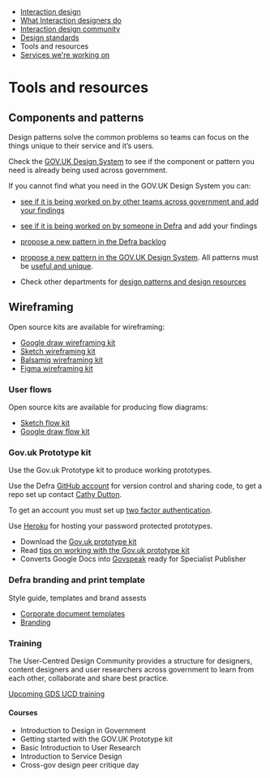 
<!-- Nav -->
* [Interaction design](/README.md) 
* [What Interaction designers do](/interaction-design.md)
* [Interaction design community](/community.md)
* [Design standards](/standards.md)
* Tools and resources
* [Services we're working on](/service-teams.md)

# Tools and resources

## Components and patterns 

Design patterns solve the common problems so teams can focus on the things unique to their service and it’s users.

Check the [GOV.UK Design System](https://design-system.service.gov.uk/) to see if the component or pattern you need is already being used across government.

If you cannot find what you need in the GOV.UK Design System you can:

* [see if it is being worked on by other teams across government and add your findings](https://design-system.service.gov.uk/community/backlog/)
* [see if it is being worked on by someone in Defra](https://github.com/DEFRA/design-discussions/issues) and add your findings 
* [propose a new pattern in the Defra backlog](https://github.com/DEFRA/design-discussions/issues)
* [propose a new pattern in the GOV.UK Design System](https://design-system.service.gov.uk/community/propose-a-component-or-pattern/). All patterns must be [useful and unique](https://design-system.service.gov.uk/community/contribution-criteria/#new-proposals).

* Check other departments for [design patterns and design resources](https://github.com/ctdesign/gov-design-systems-list) 


## Wireframing

Open source kits are available for wireframing:

* [Google draw wireframing kit](https://docs.google.com/drawings/d/1d10Rl4X0_quNgLk8oPlgbXK4sfDU09OvpUsIn8Azsv8/edit)
* [Sketch wireframing kit](https://github.com/abbott567/sketch_wireframing_kit)
* [Balsamiq wireframing kit](https://github.com/enoranidi/govuk-design-system-balsamiq)
* [Figma wireframing kit](https://www.figma.com/file/sBXljKML2BppK3C5y6lpeL/GOVUK-Wireframing-Kit?node-id=0%3A2)


### User flows

Open source kits are available for producing flow diagrams:

* [Sketch flow kit](https://github.com/charlesrt/gov-flow)
* [Google draw flow kit](https://www.beatnic.co.uk/2019/10/04/google-drawing-template-gov-flow-kit/)


### Gov.uk Prototype kit

Use the Gov.uk Prototype kit to produce working prototypes.

Use the Defra [GitHub account](https://github.com/defra) for version control and sharing code, to get a repo set up contact [Cathy Dutton](mailto:cathy.dutton@environment-agency.gov.uk).

To get an account you must set up [two factor authentication](https://help.github.com/en/articles/configuring-two-factor-authentication). 

Use [Heroku](https://govuk-prototype-kit.herokuapp.com/docs/publishing-on-heroku) for hosting your password protected prototypes.

* Download the [Gov.uk prototype kit](https://govuk-prototype-kit.herokuapp.com/docs)
* Read [tips on working with the Gov.uk prototype kit](https://medium.com@onebcfive-tips-from-five-weeks-using-the-gov-uk-prototyping-kit-b63f5592cc14)
* Converts Google Docs into [Govspeak](https://govspeak-preview.herokuapp.com/convert) ready for Specialist Publisher 

### Defra branding and print template

Style guide, templates and brand assests  

* [Corporate document templates](https://intranet.defra.gov.uk/forms/corporate-document-templates/)
* [Branding](https://intranet.defra.gov.uk/how-to/correspondence/branding-corporate-templates/)

### Training

The User-Centred Design Community provides a structure for designers, content designers and user researchers across government to learn from each other, collaborate and share best practice. 

[Upcoming GDS UCD training](https://designnotes.blog.gov.uk/events-and-training-in-the-user-centred-design-community/)

#### Courses

* Introduction to Design in Government
* Getting started with the GOV.UK Prototype kit
* Basic Introduction to User Research
* Introduction to Service Design
* Cross-gov design peer critique day
